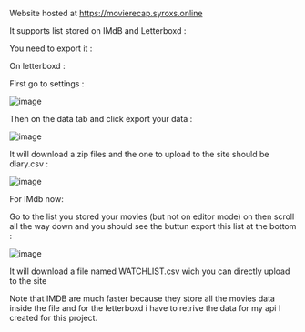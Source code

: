 Website hosted at https://movierecap.syroxs.online

It supports list stored on IMdB and Letterboxd :

You need to export it :


On letterboxd :

First go to settings :

![image](https://github.com/SyRoxS1/MovieRecap/assets/114361806/db5d96a5-033d-4d92-bb04-57c988869aeb)



Then on the data tab and click export your data :

![image](https://github.com/SyRoxS1/MovieRecap/assets/114361806/e5576604-6735-4fe4-9cb4-824b8442d4db)

It will download a zip files and the one to upload to the site should be diary.csv :

![image](https://github.com/SyRoxS1/MovieRecap/assets/114361806/115ab216-af41-445a-b016-7e750987f759)



For IMdb now:

Go to the list you stored your movies (but not on editor mode) on then scroll all the way down and you should see the buttun export this list at the bottom :

![image](https://github.com/SyRoxS1/MovieRecap/assets/114361806/27539e08-5f85-4ff0-87dc-de3474400d1c)

It will download a file named WATCHLIST.csv wich you can directly upload to the site


Note that IMDB are much faster because they store all the movies data inside the file and for the letterboxd i have to retrive the data for my api I created for this project.
